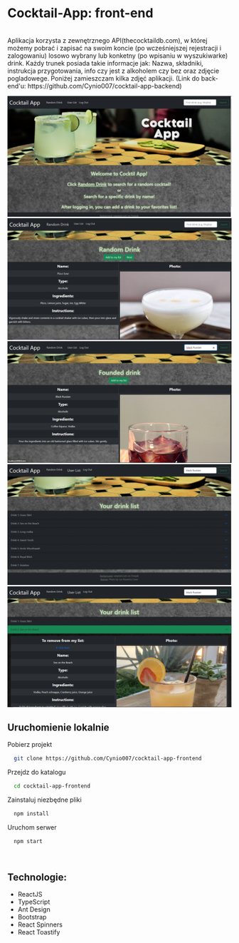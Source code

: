 
# Cocktail-App: front-end

<br/>
Aplikacja korzysta z zewnętrznego API(thecocktaildb.com), w której możemy pobrać i zapisać na swoim koncie (po wcześniejszej rejestracji i zalogowaniu) losowo wybrany lub konketny (po wpisaniu w wyszukiwarke) drink. Każdy trunek posiada takie informacje jak: Nazwa, składniki, instrukcja przygotowania, info czy jest z alkoholem czy bez oraz zdjęcie pogladowege. Poniżej zamieszczam kilka zdjęć aplikacji.
(Link do back-end'u: https://github.com/Cynio007/cocktail-app-backend)
<br/>

![photo_1](./images/photo_1.png)
![photo_2](./images/photo_2.png)
![photo_3](./images/photo_3.png)
![photo_4](./images/photo_4.png)
![photo_5](./images/photo_5.png)
<br/>

## Uruchomienie lokalnie

Pobierz projekt

```bash
  git clone https://github.com/Cynio007/cocktail-app-frontend
```

Przejdz do katalogu

```bash
  cd cocktail-app-frontend
```

Zainstaluj niezbędne pliki

```bash
  npm install
```

Uruchom serwer

```bash
  npm start
```

<br/>

## Technologie:

- ReactJS
- TypeScript
- Ant Design
- Bootstrap
- React Spinners
- React Toastify

